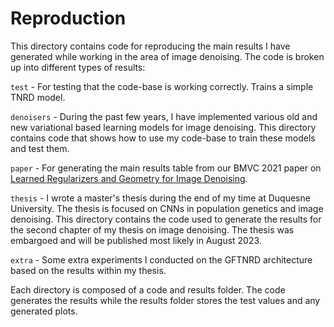 # Reproduction

This directory contains code for reproducing the main results I have generated while working
in the area of image denoising. The code is
broken up into different types of results:

``test`` - For testing that the code-base is working correctly. Trains a simple
TNRD model.

``denoisers`` - During the past few years, I have implemented various old and new
variational based learning models for image denoising. This directory contains code 
that shows how to use my code-base to train these models and test them.

``paper`` - For generating the main results table from our BMVC 2021 paper on 
[Learned Regularizers and Geometry for Image Denoising](https://www.bmvc2021-virtualconference.com/assets/papers/1117.pdf).

``thesis`` - I wrote a master's thesis during the end of my time at Duquesne University. 
The thesis is focused on CNNs in population genetics and image denoising. This directory contains
the code used to generate the results for the second chapter of my thesis on image 
denoising. The thesis was embargoed and will be published most likely in August 2023.

``extra`` - Some extra experiments I conducted on the GFTNRD architecture based on 
the results within my thesis.

Each directory is composed of a code and results folder. The code generates the results
while the results folder stores the test values and any generated plots.